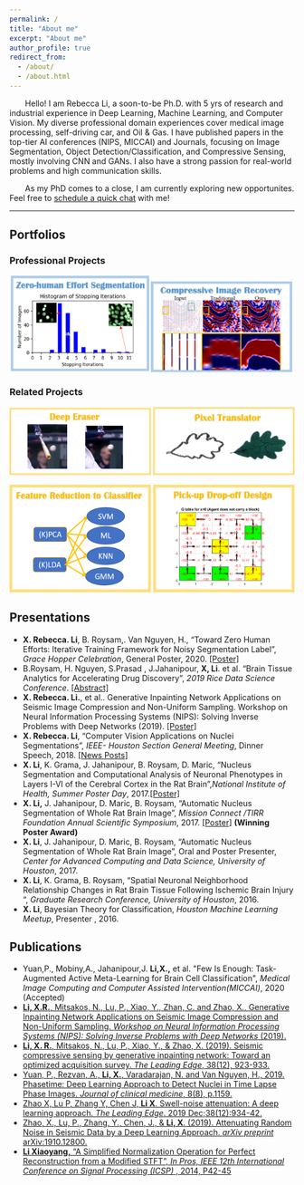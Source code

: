 ```yaml
---
permalink: /
title: "About me"
excerpt: "About me"
author_profile: true
redirect_from: 
  - /about/
  - /about.html
---
```




<!-- ## &nbsp;&nbsp;&nbsp;&nbsp;Rebecca Li
&nbsp;&nbsp;&nbsp;&nbsp;&nbsp;&nbsp; PhD Candidate at Univeristy of Houston

&nbsp;&nbsp;&nbsp;&nbsp;&nbsp;&nbsp; Research Assistant at [Pro. Roysam](http://www.ee.uh.edu/faculty/roysam) 's [FARsight Bio-image and Data Analysis Lab](https://github.com/RoysamLab)

&nbsp;&nbsp;&nbsp;&nbsp;&nbsp;&nbsp;  E-mail:   [ Xiaoyang.Rebecca.Li@gmail.com](Xiaoyang.Rebecca.Li@gmail.com)

&nbsp;&nbsp;&nbsp;&nbsp;&nbsp;&nbsp;  \| [LinkedIn](https://www.linkedin.com/in/xiaoyang-rebecca-li/?locale=en_US)  \|  [ ResearchGate](http://researchgate.net/profile/Xiaoyang_Li14) \| [GoogleScholar](https://scholar.google.com/citations?user=k7iInwsAAAAJ&hl=en&authuser=1) \|   [ GitHub](http://github.com/Xiaoyang-Rebecca )  \|  [ Resume/CV ](https://drive.google.com/file/d/1fzcYLxRPoGuVQn86Krh8u5BrkdtxEhvW/view?usp=sharing) \|

###  &nbsp; -->
&nbsp;&nbsp;&nbsp;&nbsp;&nbsp;&nbsp; Hello! I am Rebecca Li, a soon-to-be Ph.D. with 5 yrs of research and industrial experience in Deep Learning, Machine Learning, and Computer Vision. My diverse professional domain experiences cover medical image processing, self-driving car, and Oil & Gas. I have published papers in the top-tier AI conferences (NIPS, MICCAI) and Journals, focusing on Image Segmentation, Object Detection/Classification, and Compressive Sensing, mostly involving CNN and GANs. I also have a strong passion for real-world problems and high communication skills.

&nbsp;&nbsp;&nbsp;&nbsp;&nbsp;&nbsp; As my PhD comes to a close, I am currently exploring new opportunites. Feel free to <a href = "mailto:Xiaoyang.Rebecca.Li@gmail.com?subject = Feedback&body = ScheduleMeeting">
schedule a quick chat</a> with me!

--------------
## Portfolios

### Professional Projects 
 [<img width="250" height="170" src="./figures/logo-Segmentation.png">](./subpage/seg.html)[<img width="250" height="160" src="./figures/logo-Seismic.png">](./subpage/seismic.html)

### Related Projects
 [<img width="250" height="120" src="./figures/logo-eraser.png">](./subpage/deepearaser.html) [<img width="250" height="120" src="./figures/logo-translator.png">](./subpage/pixeltranslator.html) 
 
 [<img width="250" height="190"  src="./figures/logo-fselect.png">](./subpage/fselect.html) [<img width="250" height="190"  src="./figures/logo-pd.png">](./subpage/pd.html) 



## Presentations 
-	**X. Rebecca. Li**, B. Roysam,. Van Nguyen, H., “Toward Zero Human Efforts: Iterative Training Framework for Noisy Segmentation Label”, *Grace Hopper Celebration*, General Poster, 2020. [[Poster]](https://www.researchgate.net/publication/343385839_Toward_Zero_Human_Efforts_Iterative_Training_Framework_for_Noisy_Segmentation_Label")
-	B.Roysam, H. Nguyen, S.Prasad , J.Jahanipour, **X, Li**.  et al. “Brain Tissue Analytics for Accelerating Drug Discovery”, *2019 Rice Data Science Conference*. [[Abstract]](https://2019datascienceconference.sched.com/speaker/xiaoyang_li.2019apwp)
-	 **X. Rebecca. Li.**, et al.. Generative Inpainting Network Applications on Seismic Image Compression and Non-Uniform Sampling. Workshop on Neural Information Processing Systems (NIPS): Solving Inverse Problems with Deep Networks (2019).  [[Poster]](https://www.researchgate.net/publication/342393127_Generative_Inpainting_Network_Applications_On_Seismic_Image_Compression?_sg=NLR-jR1kH68IGpgbIZWBGn_b0EgQeDCJd4v2NqKtkUhztF4yumiDb8Q8pDBBCIoya02jgPwoxpJ7-0PgaAy4_kuyI4OJGvAcpIPhcKMX.1u4TvNJH7fYLPtz5wlzLw8faQN65sw0TkNcnhYTUnxyA2dneET2USKgvHbT3MBGyuNef8YMOYLMRuN_YYBv52w)
-	**X. Rebecca. Li**, “Computer Vision Applications on Nuclei Segmentations”, *IEEE- Houston Section General Meeting*, Dinner Speech, 2018.  [[News Posts]](http://sites.ieee.org/houston/navigating-office-politics-michele-tesciuba/)
-	**X. Li**, K. Grama, J. Jahanipour, B. Roysam, D. Maric, “Nucleus Segmentation and Computational Analysis of Neuronal Phenotypes in Layers I-VI of the Cerebral Cortex in the Rat Brain”,*National Institute of Health, Summer Poster Day*, 2017.[[Poster]](https://www.researchgate.net/publication/342393076_Computational_Mapping_of_Rat_Brain_Cytoarchitectonics_using_Multiplex_Biomarker_Imaging_and_Quantitative_Analysis?_sg=NLR-jR1kH68IGpgbIZWBGn_b0EgQeDCJd4v2NqKtkUhztF4yumiDb8Q8pDBBCIoya02jgPwoxpJ7-0PgaAy4_kuyI4OJGvAcpIPhcKMX.1u4TvNJH7fYLPtz5wlzLw8faQN65sw0TkNcnhYTUnxyA2dneET2USKgvHbT3MBGyuNef8YMOYLMRuN_YYBv52w)
-	**X. Li,** J. Jahanipour, D. Maric, B. Roysam, “Automatic Nucleus Segmentation of Whole Rat Brain Image”, *Mission Connect /TIRR Foundation Annual Scientific Symposium*, 2017. [[Poster]](https://www.researchgate.net/publication/342393076_Computational_Mapping_of_Rat_Brain_Cytoarchitectonics_using_Multiplex_Biomarker_Imaging_and_Quantitative_Analysis?_sg=NLR-jR1kH68IGpgbIZWBGn_b0EgQeDCJd4v2NqKtkUhztF4yumiDb8Q8pDBBCIoya02jgPwoxpJ7-0PgaAy4_kuyI4OJGvAcpIPhcKMX.1u4TvNJH7fYLPtz5wlzLw8faQN65sw0TkNcnhYTUnxyA2dneET2USKgvHbT3MBGyuNef8YMOYLMRuN_YYBv52w) **(Winning Poster Award)**
-	**X. Li**, J. Jahanipour, D. Maric, B. Roysam, “Automatic Nucleus Segmentation of Whole Rat Brain Image”, Oral and Poster Presenter, *Center for Advanced Computing and Data Science, University of Houston*, 2017.
-	**X. Li**, K. Grama, B. Roysam, “Spatial Neuronal Neighborhood Relationship Changes in Rat Brain Tissue Following Ischemic Brain Injury “, *Graduate Research Conference, University of Houston*, 2016.
-	**X. Li**,  Bayesian Theory for Classification, *Houston Machine Learning Meetup*, Presenter , 2016.

## Publications

-	Yuan,P., Mobiny,A., Jahanipour,J. **Li,X.,** et al. "Few Is Enough: Task-Augmented Active Meta-Learning for Brain Cell Classification", *Medical Image Computing and Computer Assisted Intervention(MICCAI)*, 2020 (Accepted)
- [	**Li, X.R.**, Mitsakos, N., Lu, P., Xiao, Y., Zhan, C. and Zhao, X., Generative Inpainting Network Applications on Seismic Image Compression and Non-Uniform Sampling. *Workshop on Neural Information Processing Systems (NIPS): Solving Inverse Problems with Deep Networks* (2019). ](https://openreview.net/forum?id=Hyleh7hqUH)
-	[**Li, X. R.**, Mitsakos, N., Lu, P., Xiao, Y., & Zhao, X. (2019). Seismic compressive sensing by generative inpainting network: Toward an optimized acquisition survey. *The Leading Edge*, 38(12), 923-933.](https://pubs.geoscienceworld.org/tle/article-abstract/38/12/923/576060)
-	[Yuan, P., Rezvan, A., **Li, X.**, Varadarajan, N. and Van Nguyen, H., 2019. Phasetime: Deep Learning Approach to Detect Nuclei in Time Lapse Phase Images. *Journal of clinical medicine*, 8(8), p.1159.](https://www.ncbi.nlm.nih.gov/pubmed/31382487)
-	[Zhao X, Lu P, Zhang Y, Chen J, **Li X**. Swell-noise attenuation: A deep learning approach. *The Leading Edge*. 2019 Dec;38(12):934-42. ](https://library.seg.org/doi/full/10.1190/tle38120934.1)
-	[Zhao, X., Lu, P., Zhang, Y., Chen, J., & **Li, X**. (2019). Attenuating Random Noise in Seismic Data by a Deep Learning Approach. *arXiv preprint* arXiv:1910.12800.](https://arxiv.org/abs/1910.12800)
-	[**Li Xiaoyang,** “A Simplified Normalization Operation for Perfect Reconstruction from a Modified STFT”, *In Pros, IEEE 12th International Conference on Signal Processing (ICSP)* , 2014, P42-45](https://ieeexplore.ieee.org/document/7014966)
